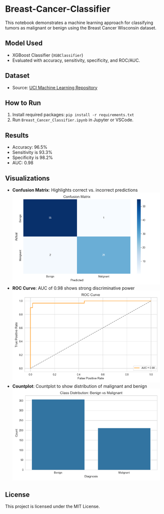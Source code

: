 # Breast-Cancer-Classifier

This notebook demonstrates a machine learning approach for classifying tumors as malignant or benign using the Breast Cancer Wisconsin dataset.

## Model Used
- XGBoost Classifier (`XGBClassifier`)
- Evaluated with accuracy, sensitivity, specificity, and ROC/AUC.

## Dataset
- Source: [UCI Machine Learning Repository](https://archive.ics.uci.edu/ml/datasets/Breast+Cancer+Wisconsin+(Diagnostic))

## How to Run
1. Install required packages: `pip install -r requirements.txt`
2. Run `Breast_Cancer_Classifier.ipynb` in Jupyter or VSCode.

## Results
- Accuracy: 96.5%
- Sensitivity is 93.3%
- Specificity is 98.2%
- AUC: 0.98

## Visualizations
- **Confusion Matrix**: Highlights correct vs. incorrect predictions
![Confusion Matrix](images/confusion_matrix.png)
- **ROC Curve**: AUC of 0.98 shows strong discriminative power
![ROC Curve](images/ROC.png)
- **Countplot**: Countplot to show distribution of malignant and benign
![SHAP Summary Plot](images/distribution.png)

## License
This project is licensed under the MIT License.

